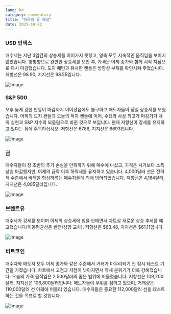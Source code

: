 ```yaml
---
lang: ko
category: commentary
title: "하루의 끝 해설"
date: 2025-10-22
---
```


### USD 인덱스

매수세는 지난 3일간의 상승세를 이어가지 못했고, 양측 모두 지속적인 움직임을 보이지 않았습니다. 양방향으로 완만한 상승세를 보인 후, 가격은 어제 종가와 함께 시작 지점으로 다시 마감했습니다. 도지 패턴과 유사한 캔들은 방향성 부재를 확인시켜 주었습니다. 저항선은 98.90, 지지선은 98.55입니다.

![Image](https://markleighedu.github.io/img/Oct-2025/22-Oct-2025/usdindex.jpg)

### S&P 500

오후 늦게 강한 반등이 마감까지 이어졌음에도 불구하고 매도자들이 당일 상승세를 보였습니다. 어제의 도지 캔들과 오늘의 적자 캔들에 이어, 수요와 사상 최고가 마감가가 차익 실현과 S&P 지수의 되돌림으로 바뀐 것으로 보입니다. 현재 저항선이 강세를 유지하고 있다는 점에 주목하십시오. 저항선은 6786, 지지선은 6693입니다.

![Image](https://markleighedu.github.io/img/Oct-2025/22-Oct-2025/sp500.jpg)

### 금

매수자들이 장 초반의 추가 손실을 만회하기 위해 매수에 나섰고, 가격은 시가보다 소폭 상승 마감했지만, 어제의 급락 이후 하락세를 유지하고 있습니다. 4,000달러 선은 전략적 수준에서 바닥을 형성하려는 매수자들에 의해 방어되었습니다. 저항선은 4,164달러, 지지선은 4,005달러입니다.

![Image](https://markleighedu.github.io/img/Oct-2025/22-Oct-2025/gold.jpg)

### 브렌트유

매수세가 강세를 보이며 어제의 상승세에 힘을 보태면서 차트상 새로운 상승 추세를 예고했습니다(이동평균선은 반전/상향 교차). 저항선은 $63.48, 지지선은 $61.11입니다.

![Image](https://markleighedu.github.io/img/Oct-2025/22-Oct-2025/brentoil.jpg)

### 비트코인

매수자와 매도자 모두 어제 종가와 같은 수준에서 거래가 마무리되기 전 잠시 테스트 기간을 가졌습니다. 차트에서 고점과 저점이 낮아지면서 약세 분위기가 더욱 강해졌습니다. 오늘의 가격 움직임은 2,500달러의 좁은 범위에 머물렀습니다. 저항선은 109,200달러, 지지선은 106,800달러입니다. 매도자들이 우위를 점하고 있으며, 거래량은 110,000달러 선 아래에 머물러 있습니다. 매수자들은 중요한 112,000달러 선을 테스트하는 것을 목표로 할 것입니다.

![Image](https://markleighedu.github.io/img/Oct-2025/22-Oct-2025/bitcoin.jpg)

